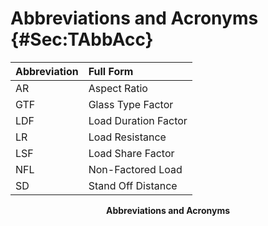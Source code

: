 # Abbreviations and Acronyms {#Sec:TAbbAcc}

<div id="Table:TAbbAcc"></div>

|Abbreviation|Full Form           |
|:-----------|:-------------------|
|AR          |Aspect Ratio        |
|GTF         |Glass Type Factor   |
|LDF         |Load Duration Factor|
|LR          |Load Resistance     |
|LSF         |Load Share Factor   |
|NFL         |Non-Factored Load   |
|SD          |Stand Off Distance  |

**<p align="center">Abbreviations and Acronyms</p>**
